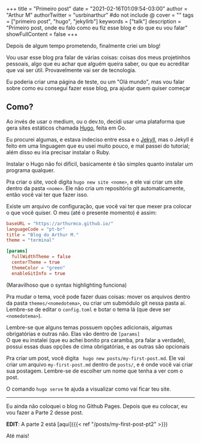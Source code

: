 +++
title = "Primeiro post"
date = "2021-02-16T01:09:54-03:00"
author = "Arthur M"
authorTwitter = "usrbinarthur" #do not include @
cover = ""
tags = ["primeiro post", "hugo", "jekyllrb"]
keywords = ["talk"]
description = "Primeiro post, onde eu falo como eu fiz esse blog e do que eu vou falar"
showFullContent = false
+++

Depois de algum tempo prometendo, finalmente criei um blog!

Vou usar esse blog pra falar de várias coisas: coisas dos meus projetinhos pessoais, algo que eu 
achar que alguém queira saber, ou que eu acreditar que vai ser útil. Provavelmente vai ser de 
tecnologia.

Eu poderia criar uma página de teste, ou um "Olá mundo", mas vou falar sobre como eu consegui
fazer esse blog, pra ajudar quem quiser começar

## Como?

Ao invés de usar o medium, ou o dev.to, decidi usar uma plataforma que gera sites estáticos 
chamada [Hugo](https://gohugo.io/), feita em Go. 

Eu procurei algumas, e estava indeciso entre essa e o [Jekyll](https://jekyllrb.com/), mas o Jekyll
é feito em uma linguagem que eu usei muito pouco, e mal passei do tutorial; além disso eu iria
precisar instalar o Ruby.

Instalar o Hugo não foi difícil, basicamente é tão simples quanto instalar um programa qualquer.

Pra criar o site, você digita `hugo new site <nome>`, e ele vai criar um site dentro da pasta 
`<nome>`. Ele não cria um repositório git automaticamente, então você vai ter que fazer isso.

Existe um arquivo de configuração, que você vai ter que mexer pra colocar o que você quiser. O meu
(até o presente momento) é assim:

```toml
baseURL = "https://arthurmco.github.io/"
languageCode = "pt-br"
title = "Blog do Arthur M."
theme = "terminal"

[params]
  fullWidthTheme = false
  centerTheme = true
  themeColor = "green"
  enableGitInfo = true
```

(Maravilhoso que o syntax highlighting funciona)

Pra mudar o tema, você pode fazer duas coisas: mover os arquivos dentro da pasta `themes/<nomedotema>`, 
ou criar um submódulo git nessa pasta aí. Lembre-se de editar o `config.toml` e botar o tema lá (que
deve ser `<nomedotema>`).

Lembre-se que alguns temas possuem opções adicionais, algumas obrigatórias e outras não. Elas vão
dentro de `[params]`  
O que eu instalei (que eu achei bonito pra caramba, pra falar a verdade), possui essas duas opções
de cima obrigatórias, e as outras são opcionais

Pra criar um post, você digita ` hugo new posts/my-first-post.md`. Ele vai criar um arquivo 
`my-first-post.md` dentro de `posts/`, e é onde você vai criar sua postagem. Lembre-se de escolher
um nome que tenha a ver com o post.

O comando `hugo serve` te ajuda a visualizar como vai ficar teu site.

----

Eu ainda não coloquei o blog no Github Pages. Depois que eu colocar, eu vou fazer a Parte 2 desse
post.

**EDIT**: A parte 2 está [aqui]({{< ref "/posts/my-first-post-pt2" >}})

Até mais!